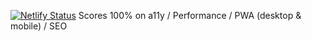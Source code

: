 [![Netlify Status](https://api.netlify.com/api/v1/badges/8be27d1b-dcaa-4154-9cab-e7598013b9fb/deploy-status)](https://app.netlify.com/sites/plot/deploys)
Scores 100% on a11y / Performance / PWA (desktop & mobile) / SEO
